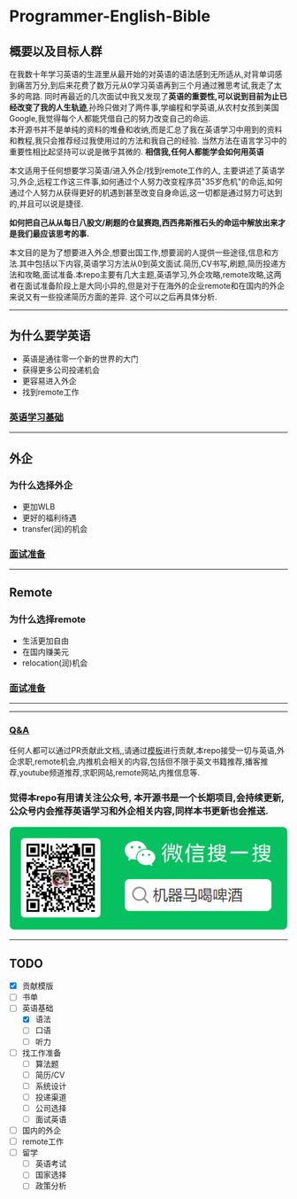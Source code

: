 # Programmer-English-Bible

## 概要以及目标人群
在我数十年学习英语的生涯里从最开始的对英语的语法感到无所适从,对背单词感到痛苦万分,到后来花费了数万元从0学习英语再到三个月通过雅思考试,我走了太多的弯路. 同时再最近的几次面试中我又发现了**英语的重要性,可以说到目前为止已经改变了我的人生轨迹**,孙玲只做对了两件事,学编程和学英语,从农村女孩到美国Google,我觉得每个人都能凭借自己的努力改变自己的命运. \
本开源书并不是单纯的资料的堆叠和收纳,而是汇总了我在英语学习中用到的资料和教程,我只会推荐经过我使用过的方法和我自己的经验. 当然方法在语言学习中的重要性相比起坚持可以说是微乎其微的. **相信我,任何人都能学会如何用英语**



本文适用于任何想要学习英语/进入外企/找到remote工作的人, 主要讲述了英语学习,外企,远程工作这三件事,如何通过个人努力改变程序员"35岁危机"的命运,如何通过个人努力从获得更好的机遇到甚至改变自身命运,这一切都是通过努力可达到的,并且可以说是捷径. 

**如何把自己从从每日八股文/刷题的仓鼠赛跑,西西弗斯推石头的命运中解放出来才是我们最应该思考的事.**

本文目的是为了想要进入外企,想要出国工作,想要润的人提供一些途径,信息和方法.其中包括以下内容,英语学习方法从0到英文面试.简历,CV书写,刷题,简历投递方法和攻略,面试准备.本repo主要有几大主题,英语学习,外企攻略,remote攻略,这两者在面试准备阶段上是大同小异的,但是对于在海外的企业remote和在国内的外企来说又有一些投递简历方面的差异. 这个可以之后再具体分析.


---
## 为什么要学英语
- 英语是通往零一个新的世界的大门
- 获得更多公司投递机会
- 更容易进入外企
- 找到remote工作

### [英语学习基础](/Language/EnglishBasic.md)
---
## 外企

### 为什么选择外企
- 更加WLB
- 更好的福利待遇
- transfer(润)的机会

### [面试准备](/Job/Preparation.md)

---
## Remote
### 为什么选择remote
- 生活更加自由
- 在国内赚美元
- relocation(润)机会

### [面试准备](/Job/Preparation.md)

---


---
### [Q&A](./job/QA.md)

任何人都可以通过PR贡献此文档,,请通过[模板](/Resources/template.md)进行贡献,本repo接受一切与英语,外企求职,remote机会,内推机会相关的内容,包括但不限于英文书籍推荐,播客推荐,youtube频道推荐,求职网站,remote网站,内推信息等.

### 觉得本repo有用请关注公众号, 本开源书是一个长期项目,会持续更新,公众号内会推荐英语学习和外企相关内容,同样本书更新也会推送.
![我的公众号](./Resources/Images/publicQC.png)

---
## TODO
- [x] 贡献模版
- [ ] 书单
- [ ] 英语基础
  - [x] 语法
  - [ ] 口语
  - [ ] 听力
- [ ] 找工作准备
  - [ ] 算法题
  - [ ] 简历/CV
  - [ ] 系统设计
  - [ ] 投递渠道
  - [ ] 公司选择
  - [ ] 面试英语
- [ ] 国内的外企
- [ ] remote工作
- [ ] 留学
  - [ ] 英语考试
  - [ ] 国家选择
  - [ ] 政策分析
